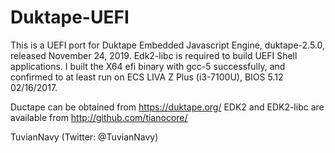 # Duktape-UEFI

This is a UEFI port for Duktape Embedded Javascript Engine, duktape-2.5.0, released November 24, 2019. Edk2-libc is required to build UEFI Shell applications. I built the X64 efi binary with gcc-5 successfully, and confirmed to at least run on ECS LIVA Z Plus (i3-7100U), BIOS 5.12 02/16/2017.

Ductape can be obtained from https://duktape.org/
EDK2 and EDK2-libc are available from http://github.com/tianocore/

TuvianNavy (Twitter: @TuvianNavy)

